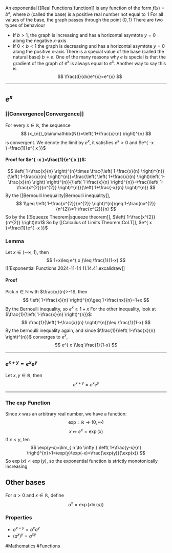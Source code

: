An exponential [[Real Functions|function]] is any function of the form $f(x)=b^{x}$, where $b$ (called the base) is a positive real number not equal to $\hspace{0pt}1$
For all values of the base, the graph passes through the point $(0,1)$
There are two types of behaviour
- If $b>1$, the graph is increasing and has a horizontal asymtote $y=0$ along the negative $x$-axis
- If $0<b<1$ the graph is decreasing and has a horizontal asymtote $y=0$ along the positive $x$-axis
There is a special value of the base (called the natural base) $b=e$. One of the many reasons why $e$ is special is that the gradient of the graph of $e^{x}$ is always equal to $e^{x}$. Another way to say this is
$$
\frac{d}{dx}e^{x}=e^{x}
$$
___
## $e^{ x }$
### [[Convergence|Convergence]]
For every $x\in\mathbb{R}$, the sequence 
$$
(x_{n})_{n\in\mathbb{N}}=\left( 1+\frac{x}{n} \right)^{n}
$$
is convergent. We denote the limit by $e^{ x }$, it satisfies $e^{ x }>0$ and $e^{ -x }=\frac{1}{e^{ x }}$
#### Proof for $e^{ -x }=\frac{1}{e^{ x }}$:
$$
\left( 1+\frac{x}{n} \right)^{n}\times \frac{\left( 1-\frac{x}{n} \right)^{n}}{\left( 1-\frac{x}{n} \right)^{n}}=\frac{\left( \left( 1+\frac{x}{n} \right)\left( 1-\frac{x}{n} \right) \right)^{n}}{\left( 1-\frac{x}{n} \right)^{n}}=\frac{\left( 1-\frac{x^{2}}{n^{2}} \right)^{n}}{\left( 1+\frac{-x}{n} \right)^{n}}
$$
By the [[Bernoulli Inequality|Bernoulli inequality]], 
$$
1\geq \left( 1-\frac{x^{2}}{n^{2}} \right)^{n}\geq 1-\frac{nx^{2}}{n^{2}}=1-\frac{x^{2}}{n}
$$
So by the [[Squeeze Theorem|squeeze theorem]], $\left( 1-\frac{x^{2}}{n^{2}} \right)\to1$
So by [[Calculus of Limits Theorem|CoLT]], $e^{ x }=\frac{1}{e^{ -x }}$
### Lemma
Let $x\in(-\infty,1)$, then
$$
1+x\leq e^{ x }\leq \frac{1}{1-x}
$$
![[Exponential Functions 2024-11-14 11.14.41.excalidraw]]
#### Proof
Pick $n\in\mathbb{N}$ with $\frac{x}{n}>-1$, then
$$
\left( 1+\frac{x}{n} \right)^{n}\geq 1+\frac{nx}{n}=1+x
$$
By the Bernoulli inequality, so $e^{ x }\geq 1+x$
For the other inequality, look at $\frac{1}{\left( 1-\frac{x}{n} \right)^{n}}$:
$$
\frac{1}{\left( 1-\frac{x}{n} \right)^{n}}\leq \frac{1}{1-x}
$$
By the bernoulli inequality again, and since $\frac{1}{\left( 1-\frac{x}{n} \right)^{n}}$ converges to $e^{ x }$,
$$
e^{ x }\leq \frac{1}{1-x}
$$
___
### $e^{ x+y }=e^{ x }e^{ y }$
Let $x,y\in\mathbb{R}$, then
$$
e^{ x+y }=e^{ x }e^{ y }
$$
___
### The $\exp$ Function
Since $x$ was an arbitrary real number, we have a function:
$$
\exp:\mathbb{R}\to(0,\infty)
$$
$$
 x\mapsto e^{ x }=\exp(x)
$$
If $x<y$, ten
$$
\exp(y-x)=\lim_{ n \to \infty } \left( 1+\frac{y-x}{n} \right)^{n}>1=\exp(y)\exp(-x)=\frac{\exp(y)}{\exp(x)}
$$
So $\exp(x)<\exp(y)$, so the exponential function is strictly monotonically increasing
## Other bases
For $a>0$ and $x\in\mathbb{R}$, define
$$
a^{x}=\exp(x\ln (a))
$$
### Properties
- $a^{x+y}=a^{x}a^{y}$
- $(a^{x})^{y}=a^{xy}$

#Mathematics #Functions 
